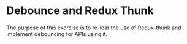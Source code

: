 # Debounce and Redux Thunk

The purpose of this exercise is to re-lear the use of Redux-thunk and implement debouncing for APIs using it.
